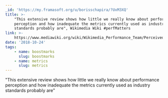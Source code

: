 ```yaml
---
_id: 'https://my.framasoft.org/u/borisschapira/?UxM3XQ'
title: >-
    "This extensive review shows how little we really know about performance
    perception and how inadequate the metrics currently used as industry
    standards probably are", Wikimedia Wiki #perfMatters
link: >-
    https://www.mediawiki.org/wiki/Wikimedia_Performance_Team/Perceived_Performance#Time_perception
date: '2018-10-24'
tags:
    - name: boostmarks
      slug: boostmarks
    - name: metrics
      slug: metrics
---
```


<div class="markdown"><p>&quot;This extensive review shows how little we really know about performance perception and how inadequate the metrics currently used as industry standards probably are&quot;
</p></div>
